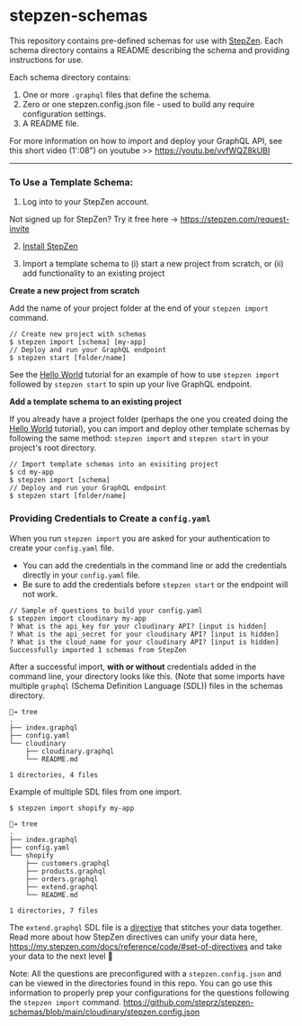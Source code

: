 # stepzen-schemas

This repository contains pre-defined schemas for use with [StepZen](https://stepzen.com). Each schema directory contains a README describing the schema and providing instructions for use.

Each schema directory contains:
1. One or more `.graphql` files that define the schema.
2. Zero or one stepzen.config.json file - used to build any require configuration settings.
3. A README file.

For more information on how to import and deploy your GraphQL API, see this short video (1':08") on youtube >> https://youtu.be/vvfWQZ8kUBI

------

### To Use a Template Schema:  

1. Log into to your StepZen account. 

Not signed up for StepZen? Try it free here -> https://stepzen.com/request-invite

2.  [Install StepZen](https://my.stepzen.com/docs/setup/setup#1-install-stepzen) 

3.  Import a template schema to (i) start a new project from scratch, or (ii) add functionality to an existing project

**Create a new project from scratch** 

Add the name of your project folder at the end of your `stepzen import` command.

```
// Create new project with schemas
$ stepzen import [schema] [my-app]
// Deploy and run your GraphQL endpoint
$ stepzen start [folder/name]
```
See the [Hello World](https://my.stepzen.com/docs/helloworld/?utm_source=steprz#starting-with-weather) tutorial for an example of how to use  `stepzen import` followed by `stepzen start` to spin up your live GraphQL endpoint. 

**Add a template schema to an existing project**

If you already have a project folder (perhaps the one you created doing the [Hello World](https://my.stepzen.com/docs/helloworld/?utm_source=steprz#starting-with-weather) tutorial), you can import and deploy other template schemas by following the same method: `stepzen import` and `stepzen start` in your project's root directory.

```
// Import template schemas into an exisiting project
$ cd my-app
$ stepzen import [schema]
// Deploy and run your GraphQL endpoint
$ stepzen start [folder/name]
```

### Providing Credentials to Create a `config.yaml`
When you run `stepzen import` you are asked for your authentication to create your `config.yaml` file. 
 
- You can add the credentials in the command line or add the credentials directly in your `config.yaml` file. 
- Be sure to add the credentials before `stepzen start` or the endpoint will not work.

```
// Sample of questions to build your config.yaml
$ stepzen import cloudinary my-app
? What is the api_key for your cloudinary API? [input is hidden]
? What is the api_secret for your cloudinary API? [input is hidden]
? What is the cloud_name for your cloudinary API? [input is hidden]
Successfully imported 1 schemas from StepZen
```

After a successful import, <strong>with or without</strong> credentials added in the command line, your directory looks like this. (Note that some imports have multiple `graphql` (Schema Definition Language (SDL)) files in the schemas directory.

```shell
🐒➔ tree
.
├── index.graphql
├── config.yaml
└── cloudinary
    ├── cloudinary.graphql
    └── README.md

1 directories, 4 files
```
Example of multiple SDL files from one import. 

`$ stepzen import shopify my-app`

```shell
🐒➔ tree
.
├── index.graphql
├── config.yaml
└── shopify
    ├── customers.graphql
    ├── products.graphql
    ├── orders.graphql
    ├── extend.graphql
    └── README.md

1 directories, 7 files
```
The `extend.graphql` SDL file is a [directive](https://my.stepzen.com/docs/reference/code/#set-of-directives) that stitches your data together.  Read more about how StepZen directives can unify your data here, https://my.stepzen.com/docs/reference/code/#set-of-directives and take your data to the next level 🚀

Note: All the questions are preconfigured with a `stepzen.config.json` and can be viewed in the directories found in this repo. You can go use this information to properly prep your configurations for the questions following the `stepzen import` command. https://github.com/steprz/stepzen-schemas/blob/main/cloudinary/stepzen.config.json
